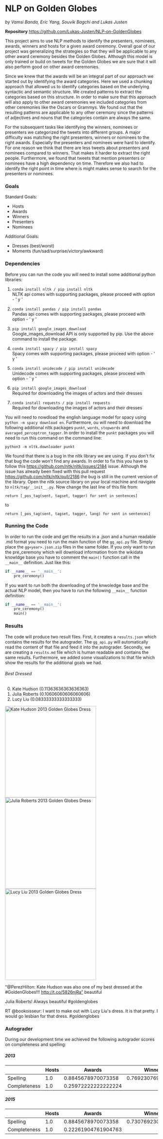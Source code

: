 # NLP on Golden Globes
_by Vamsi Banda, Eric Yang, Souvik Bagchi and Lukas Justen_ 

**Repository** https://github.com/Lukas-Justen/NLP-on-GoldenGlobes

This project aims to use NLP methods to identify the presenters, nominees, awards, winners and hosts for a given award ceremony. Overall goal of our project was generalizing the strategies so that they will be applicable to any other award ceremony besides the Golden Globes. Although this model is only trained or build on tweets for the Golden Globes we are sure that it will also perform good on other award ceremonies.

Since we knew that the awards will be an integral part of our approach we started out by identifying the award categories. Here we used a chunking approach that allowed us to identify categories based on the underlying syntactic and semantic structure. We created patterns to extract the categories based on this structure. In order to make sure that this approach will also apply to other award ceremonies we included categories from other ceremonies like the Oscars or Grammys. We found out that the resulting patterns are applicable to any other ceremony since the patterns of adjectives and nouns that the categories contain are always the same. 

For the subsequent tasks like identifying the winners, nominees or presenters we categorized the tweets into different groups. A major difficulty was matching the right presenters, winners or nominees to the right awards. Especially the presenters and nominees were hard to identify. For one reason we think that there are less tweets about presenters and nominees compared to winners. That makes it harder to extract the right people. Furthermore, we found that tweets that mention presenters or nominees have a high dependency on time. Therefore we also had to identify the right point in time where is might makes sense to search for the presenters or nominees.  

### Goals
Standard Goals:
- Hosts
- Awards
- Winners
- Presenters
- Nominees  

Additional Goals:
- Dresses (best/worst)
- Moments (fun/sad/surprise/victory/awkward)

### Dependencies

Before you can run the code you will need to install some additional python libraries:

1. ```conda install nltk / pip install nltk```  
  NLTK api comes with supporting packages, please proceed with option - ' y '

2. ```conda install pandas / pip install pandas```  
  Pandas api comes with supporting packages, please proceed with option - ' y '

3. ```pip install google_images_download```  
  Google_images_download API is only supported by pip. Use the above command to install the package.

4. ```conda install spacy / pip install spacy```  
  Spacy comes with supporting packages, please proceed with option - ' y '

5. ```conda install unidecode / pip install unidecode```  
  Unidecode comes with supporting packages, please proceed with option - ' y '
  
6. ```pip install google_images_download```  
  Required for downloading the images of actors and their dresses
  
7. ```conda install requests / pip install requests```  
  Required for downloading the images of actors and their dresses
  
You will need to nowdload the english language model for spacy using ```python -m spacy download en```. Furthermore, ou will need to download the following additional nltk packages ```punkt```, ```words```, ```stopwords``` and ```averaged_perceptron_tagger```. In order to install the ```punkt``` packages you will need to run this command on the command line:

```python3 -m nltk.downloader punkt```

We found that there is a bug in the nltk library we are using. If you don't fix that bug the code won't find any awards. In order to fix this you have to follow this https://github.com/nltk/nltk/issues/2184 issue. Although the issue has already been fixed with this pull request https://github.com/nltk/nltk/pull/2186 the bug is still in the current version of the library. Open the nltk source library on your local machine and navigate to ```nltk/tag/__init__.py```. Now change the last line of this file from:

```return [_pos_tag(sent, tagset, tagger) for sent in sentences]```

to 

```return [_pos_tag(sent, tagset, tagger, lang) for sent in sentences]```

### Running the Code
In order to run the code and get the results in a .json and a human readable .md format you need to run the main function of the ```gg_api.py``` file. Simply place the ```gg<year>.json.zip``` files in the same folder. If you only want to run the pre_ceremony which will download information from the wikidata knowldge base you have to comment the ```main()``` function call in the ```__main__``` definition. Just like this:

```python
if __name__ == '__main__':
    pre_ceremony()
```

If you want to run both the downloading of the knwoledge base and the actual NLP model, then you have to run the following ```__main__``` function definition:

```python
if __name__ == '__main__':
    pre_ceremony()
    main()
```


### Results
The code will produce two result files. First, it creates a ```results.json``` which contains the results for the autograder. The ```gg_api.py``` will automatically read the content of that file and feed it into the autograder. Secondly, we are creating a ```results.md``` file which is human readable and contains the same results. Furthermore, we added some visualizations to that file which show the results for the additional goals we had.

###### Best Dressed
 0. Kate Hudson (0.11363636363636363) 
 1. Julia Roberts (0.10606060606060606) 
 2. Lucy Liu (0.08333333333333333) 

<img src='https://static.gofugyourself.com/uploads/2013/01/159422573.jpg' height=300px alt='Kate Hudson 2013 Golden Globes Dress'>  <img src='https://media1.popsugar-assets.com/files/thumbor/FH31FkzGw5pcpkJhotijvsmou1I/fit-in/1024x1024/filters:format_auto-!!-:strip_icc-!!-/2013/01/03/1/192/1922398/3d2882dc391eefa7_159445965_10/i/Julia-Roberts-presented-Golden-Globes-black-dress.jpg' height=300px alt='Julia Roberts 2013 Golden Globes Dress'>  <img src='http://applesandonions.com/wp-content/uploads/2013/01/lucy-liu-2013-golden-globes-red-carpet.jpg' height=300px alt='Lucy Liu 2013 Golden Globes Dress'>  

“@PerezHilton: Kate Hudson was also one of my best dressed at the #GoldenGlobes!!! http://t.co/5826njRa” beautiful  

Julia Roberts! Always beautiful #goldenglobes  

RT @bookoisseur: I want to make out with Lucy Liu's dress. It is that pretty. I would go lesbian for that dress. #goldenglobes  

### Autograder
During our development time we achieved the following autograder scores on completeness and spelling:

##### 2013
|   |Hosts   |Awards   |Winners   |Presenters   |Nominees   |
|---|---|---|---|---|---|
|Spelling   |1.0   |0.8845678970073358   |0.7692307692307693   |0.5   |0.5066666666666667   |
|Completeness   |1.0   |0.25972222222222224   |   |0.19807692307692307   |0.07291111111111111   |

##### 2015
|   |Hosts   |Awards   |Winners   |Presenters   |Nominees   |
|---|---|---|---|---|---|
|Spelling   |1.0   |0.8845678970073358   |0.7307692307692307   |0.4790933467404056   |0.47566176470588234   |
|Completeness   |1.0   |0.22261904761904763   |   |0.18269230769230768   |0.09758809523809524   |
